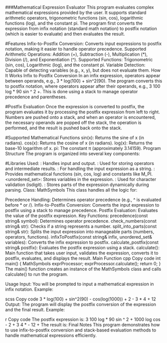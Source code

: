 ###Mathematical Expression Evaluator
This program evaluates complex mathematical expressions provided by the user. It supports standard arithmetic operators, trigonometric functions (sin, cos), logarithmic functions (log), and the constant pi. The program first converts the expression from infix notation (standard math notation) to postfix notation (which is easier to evaluate) and then evaluates the result.

#Features
Infix-to-Postfix Conversion: Converts input expressions to postfix notation, making it easier to handle operator precedence.
Supported Arithmetic Operations: Addition (+), Subtraction (-), Multiplication (*), Division (/), and Exponentiation (^).
Supported Functions: Trigonometric (sin, cos), Logarithmic (log), and the constant pi.
Variable Detection: Capable of detecting variables (e.g., x, y), but does not evaluate them.
How It Works
Infix to Postfix Conversion
In an infix expression, operators appear between operands, e.g., 3 * log(100) + sin^2(90). The program converts this to postfix notation, where operators appear after their operands, e.g., 3 100 log * 90 sin ^ 2 +. This is done using a stack to manage operator precedence and parentheses.

#Postfix Evaluation
Once the expression is converted to postfix, the program evaluates it by processing the postfix expression from left to right. Numbers are pushed onto a stack, and when an operator is encountered, the necessary operands are popped off the stack, the operation is performed, and the result is pushed back onto the stack.

#Supported Mathematical Functions
sin(x): Returns the sine of x (in radians).
cos(x): Returns the cosine of x (in radians).
log(x): Returns the base-10 logarithm of x.
pi: The constant π (approximately 3.14159).
Program Structure
The program is organized into several key components:

#Libraries Used:
<iostream>: Handles input and output.
<stack>: Used for storing operators and intermediate results.
<string>: For handling the input expression as a string.
<cmath>: Provides mathematical functions (sin, cos, log) and constants like M_PI.
<unordered_set>: Stores variables in the expression.
<cctype>: Used for character validation (isdigit).
<vector>: Stores parts of the expression dynamically during parsing.
Class: MathSymbols
This class handles all the logic for:

Precedence Handling: Determines operator precedence (e.g., ^ is evaluated before * or /).
Infix-to-Postfix Conversion: Converts the input expression to postfix using a stack to manage precedence.
Postfix Evaluation: Evaluates the value of the postfix expression.
Key Functions:
precedence(const string& symbol): Determines operator precedence.
check_numbers(const string& str): Checks if a string represents a number.
split_into_parts(const string& str): Splits the input expression into manageable parts (numbers, operators, functions).
infixToPostfix(const string& infix, unordered_set<string>& variables): Converts the infix expression to postfix.
calculate_postfix(const string& postfix): Evaluates the postfix expression using a stack.
calculate(): Main function that takes user input, validates the expression, converts it to postfix, evaluates, and displays the result.
Main Function
cpp
Copy code
int main() {
    MathSymbols exprProcessor;
    exprProcessor.calculate();
    return 0;
}
The main() function creates an instance of the MathSymbols class and calls calculate() to run the program.

Usage
Input: You will be prompted to input a mathematical expression in infix notation. Example:

scss
Copy code
3 * log(100) + sin^2(90) - cos(log(1000)) + 2 - 3 * 4 + 12
Output: The program will display the postfix conversion of the expression and the final result. Example:

r
Copy code
The postfix expression is: 3 100 log * 90 sin ^ 2 + 1000 log cos - 2 + 3 4 * - 12 +
The result is: <result>
Final Notes
This program demonstrates how to use infix-to-postfix conversion and stack-based evaluation methods to handle mathematical expressions efficiently.

